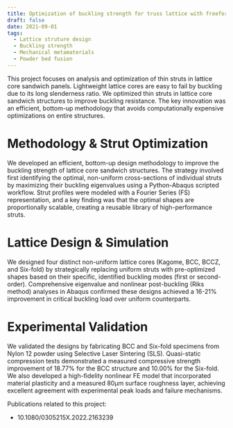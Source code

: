 ```yaml
---
title: Optimization of buckling strength for truss lattice with freeform cross-sections
draft: false
date: 2021-09-01
tags:
  - Lattice struture design
  - Buckling strength
  - Mechanical metamaterials
  - Powder bed fusion
---
```


This project focuses on analysis and optimization of thin struts in lattice core sandwich panels. Lightweight lattice cores are easy to fail by buckling due to its long slenderness ratio. We optimized thin struts in lattice core sandwich structures to improve buckling resistance. The key innovation was an efficient, bottom-up methodology that avoids computationally expensive optimizations on entire structures.

<!-- ![Project Graphic Abstract](featured.jpg "Project Graphic Abstract") -->

# Methodology & Strut Optimization
We developed an efficient, bottom-up design methodology to improve the buckling strength of lattice core sandwich structures. The strategy involved first identifying the optimal, non-uniform cross-sections of individual struts by maximizing their buckling eigenvalues using a Python-Abaqus scripted workflow. Strut profiles were modeled with a Fourier Series (FS) representation, and a key finding was that the optimal shapes are proportionally scalable, creating a reusable library of high-performance struts.

# Lattice Design & Simulation
We designed four distinct non-uniform lattice cores (Kagome, BCC, BCCZ, and Six-fold) by strategically replacing uniform struts with pre-optimized shapes based on their specific, identified buckling modes (first or second-order). Comprehensive eigenvalue and nonlinear post-buckling (Riks method) analyses in Abaqus confirmed these designs achieved a 16-21% improvement in critical buckling load over uniform counterparts.

# Experimental Validation
We validated the designs by fabricating BCC and Six-fold specimens from Nylon 12 powder using Selective Laser Sintering (SLS). Quasi-static compression tests demonstrated a measured compressive strength improvement of 18.77% for the BCC structure and 10.00% for the Six-fold. We also developed a high-fidelity nonlinear FE model that incorporated material plasticity and a measured 80µm surface roughness layer, achieving excellent agreement with experimental peak loads and failure mechanisms.

Publications related to this project:
- 10.1080/0305215X.2022.2163239


<!--more-->
